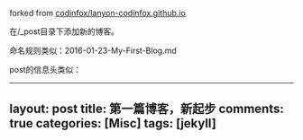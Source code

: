 forked from [codinfox/lanyon-codinfox.github.io](https://github.com/codinfox/lanyon-codinfox.github.io)

在/_post目录下添加新的博客。

命名规则类似：2016-01-23-My-First-Blog.md

post的信息头类似：

---
layout: post
title: 第一篇博客，新起步
comments: true
categories: [Misc]
tags: [jekyll]
---
